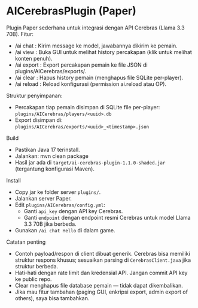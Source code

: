 # AICerebrasPlugin (Paper)

Plugin Paper sederhana untuk integrasi dengan API Cerebras (Llama 3.3 70B).
Fitur:
- /ai chat <message> : Kirim message ke model, jawabannya dikirim ke pemain.
- /ai view : Buka GUI untuk melihat history percakapan (klik untuk melihat konten penuh).
- /ai export : Export percakapan pemain ke file JSON di plugins/AICerebras/exports/.
- /ai clear : Hapus history pemain (menghapus file SQLite per-player).
- /ai reload : Reload konfigurasi (permission ai.reload atau OP).

Struktur penyimpanan:
- Percakapan tiap pemain disimpan di SQLite file per-player: `plugins/AICerebras/players/<uuid>.db`
- Export disimpan di: `plugins/AICerebras/exports/<uuid>_<timestamp>.json`

Build
- Pastikan Java 17 terinstall.
- Jalankan:
  mvn clean package
- Hasil jar ada di `target/ai-cerebras-plugin-1.1.0-shaded.jar` (tergantung konfigurasi Maven).

Install
- Copy jar ke folder server `plugins/`.
- Jalankan server Paper.
- Edit `plugins/AICerebras/config.yml`:
  - Ganti `api_key` dengan API key Cerebras.
  - Ganti `endpoint` dengan endpoint resmi Cerebras untuk model Llama 3.3 70B jika berbeda.
- Gunakan `/ai chat Hello` di dalam game.

Catatan penting
- Contoh payload/respon di client dibuat generik. Cerebras bisa memiliki struktur respons khusus; sesuaikan parsing di `CerebrasClient.java` jika struktur berbeda.
- Hati-hati dengan rate limit dan kredensial API. Jangan commit API key ke public repo.
- Clear menghapus file database pemain — tidak dapat dikembalikan.
- Jika mau fitur tambahan (paging GUI, enkripsi export, admin export of others), saya bisa tambahkan.
